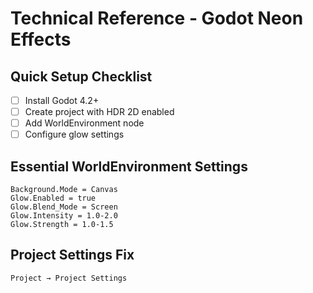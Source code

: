 # Technical Reference - Godot Neon Effects

## Quick Setup Checklist
- [ ] Install Godot 4.2+
- [ ] Create project with HDR 2D enabled
- [ ] Add WorldEnvironment node
- [ ] Configure glow settings

## Essential WorldEnvironment Settings
```
Background.Mode = Canvas
Glow.Enabled = true
Glow.Blend_Mode = Screen
Glow.Intensity = 1.0-2.0
Glow.Strength = 1.0-1.5
```

## Project Settings Fix
```
Project → Project Settings